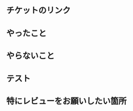 <!-- 各項目のコメントアウトは削除すること（このコメントアウトも削除） -->
## チケットのリンク
<!-- Backlogの親チケットのリンクを記載 -->

## やったこと
<!-- このPRで行ったことをリスト形式で記載 -->

## やらないこと
<!-- このPRのスコープ外とする項目があれば記載。なければ「なし」と記載 -->

## テスト
<!-- Backlogのテストチケットのリンクを記載 -->

## 特にレビューをお願いしたい箇所
<!--
「完成はしたけど冗長になってしまった」
「もっと良い書き方がある気がする」 
など特に重点的に見て欲しい箇所、アドバイスが欲しい箇所があれば記載。
なければ「なし」と記載
-->
